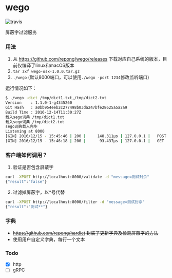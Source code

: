 # wego

![travis](https://travis-ci.org/repong/wego.svg?branch=master)

屏蔽字过滤服务

### 用法

1. 从 https://github.com/repong/wego/releases 下载对应自己系统的版本，目前仅编译了linux和macOS版本
2. `tar zxf wego-osx-1.0.0.tar.gz`
3. `./wego` (默认8000端口，可以使用`./wego -port 1234`修改监听端口)

运行情况如下：

``` bash
$ ./wego -dict /tmp/dict1.txt,/tmp/dict2.txt
Version    : 1.1.0-1-g4345260
Git Hash   : a0bb954eeb2c277498b03da247bfe28625a5a2a9
Build Time : 2016-12-14T11:30:27Z
载入sego词典 /tmp/dict1.txt
载入sego词典 /tmp/dict2.txt
sego词典载入完毕
Listening at 8000
[GIN] 2016/12/15 - 15:45:46 | 200 |     148.311µs | 127.0.0.1 |   POST    /filter
[GIN] 2016/12/15 - 15:46:18 | 200 |      93.437µs | 127.0.0.1 |   GET    /validate
```

### 客户端如何调用？

1. 验证是否包含屏蔽字

  ``` bash
  curl -XPOST http://localhost:8000/validate -d "message=测试封杀"
  {"result":"false"}
  ```

2. 过滤掉屏蔽字，以*号代替

  ``` bash
  curl -XPOST http://localhost:8000/filter -d "message=测试封杀"
  {"result":"测试**"}
  ```

### 字典

* ~~https://github.com/repong/hardict 封装了更新字典及检测屏蔽字的方法~~
* 使用用户自定义字典，每行一个文本

### Todo

* [x] http
* [ ] gRPC
